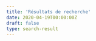 ```yaml
---
title: 'Résultats de recherche'
date: 2020-04-19T00:00:00Z
draft: false
type: search-result
---
```


